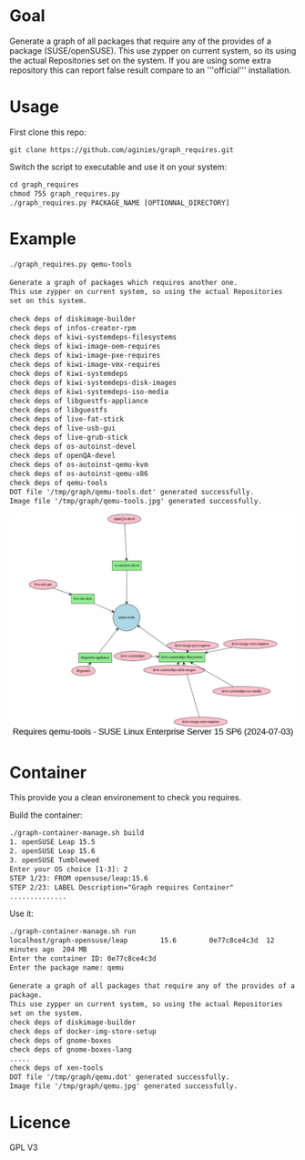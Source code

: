 # Goal

Generate a graph of all packages that require any of the provides of a package (SUSE/openSUSE).
This use zypper on current system, so its using the actual Repositories set on the system.
If you are using some extra repository this can report false result compare to an '''official''' installation.

# Usage

First clone this repo:
```shell
git clone https://github.com/aginies/graph_requires.git
```

Switch the script to executable and use it on your system:
```shell
cd graph_requires
chmod 755 graph_requires.py
./graph_requires.py PACKAGE_NAME [OPTIONNAL_DIRECTORY]
```

# Example

```shell
./graph_requires.py qemu-tools

Generate a graph of packages which requires another one.
This use zypper on current system, so using the actual Repositories set on this system.

check deps of diskimage-builder
check deps of infos-creator-rpm
check deps of kiwi-systemdeps-filesystems
check deps of kiwi-image-oem-requires
check deps of kiwi-image-pxe-requires
check deps of kiwi-image-vmx-requires
check deps of kiwi-systemdeps
check deps of kiwi-systemdeps-disk-images
check deps of kiwi-systemdeps-iso-media
check deps of libguestfs-appliance
check deps of libguestfs
check deps of live-fat-stick
check deps of live-usb-gui
check deps of live-grub-stick
check deps of os-autoinst-devel
check deps of openQA-devel
check deps of os-autoinst-qemu-kvm
check deps of os-autoinst-qemu-x86
check deps of qemu-tools
DOT file '/tmp/graph/qemu-tools.dot' generated successfully.
Image file '/tmp/graph/qemu-tools.jpg' generated successfully.
```

![image](https://github.com/aginies/graph_requires/blob/343637c8f144036901b734c2c323a2945dd674c5/examples/qemu-tools.jpg)

# Container

This provide you a clean environement to check you requires.

Build the container:
```shell
./graph-container-manage.sh build
1. openSUSE Leap 15.5
2. openSUSE Leap 15.6
3. openSUSE Tumbleweed
Enter your OS choice [1-3]: 2
STEP 1/23: FROM opensuse/leap:15.6
STEP 2/23: LABEL Description="Graph requires Container"
..............
```

Use it:
```shell
./graph-container-manage.sh run
localhost/graph-opensuse/leap        15.6        0e77c8ce4c3d  12 minutes ago  204 MB
Enter the container ID: 0e77c8ce4c3d
Enter the package name: qemu

Generate a graph of all packages that require any of the provides of a package.
This use zypper on current system, so using the actual Repositories set on the system.
check deps of diskimage-builder
check deps of docker-img-store-setup
check deps of gnome-boxes
check deps of gnome-boxes-lang
.....
check deps of xen-tools
DOT file '/tmp/graph/qemu.dot' generated successfully.
Image file '/tmp/graph/qemu.jpg' generated successfully.
```

# Licence

GPL V3
